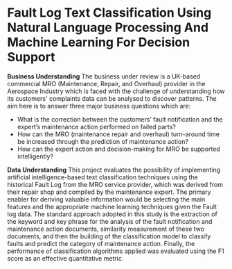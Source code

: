 # Fault Log Text Classification Using Natural Language Processing And Machine Learning For Decision Support

**Business Understanding**
The business under review is a UK-based commercial MRO (Maintenance, Repair, and Overhaul) provider in the Aerospace Industry which is faced with the challenge of understanding how its customers' complaints data can be analysed to discover patterns. The aim here is to answer three major business questions which are:
*	What is the correction between the customers’ fault notification and the expert’s maintenance action performed on failed parts?
*	How can the MRO (maintenance repair and overhaul) turn-around time be increased through the prediction of maintenance action?
*	How can the expert action and decision-making for MRO be supported intelligently?

**Data Understanding** 
This project evaluates the possibility of implementing artificial intelligence-based text classification techniques using the historical Fault Log from the MRO service provider, which was derived from their repair shop and compiled by the maintenance expert. The primary enabler for deriving valuable information would be selecting the main features and the appropriate machine learning techniques given the Fault log data. The standard approach adopted in this study is the extraction of the keyword and key phrase for the analysis of the fault notification and maintenance action documents, similarity measurement of these two documents, and then the building of the classification model to classify faults and predict the category of maintenance action. Finally, the performance of classification algorithms applied was evaluated using the F1 score as an effective quantitative metric.
